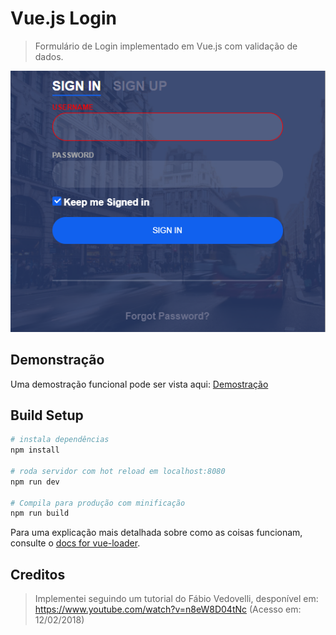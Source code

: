 # Vue.js Login

> Formulário de Login implementado em Vue.js com validação de dados.

![Formulário de Login](./screenshot.png)

## Demonstração
Uma demostração funcional pode ser vista aqui: [Demostração](https://lucianobragaweb.github.io/vue-login)

## Build Setup

``` bash
# instala dependências
npm install

# roda servidor com hot reload em localhost:8080
npm run dev

# Compila para produção com minificação
npm run build
```

Para uma explicação mais detalhada sobre como as coisas funcionam, consulte o [docs for vue-loader](http://vuejs.github.io/vue-loader).

## Creditos

> Implementei seguindo um tutorial do Fábio Vedovelli, desponível em: https://www.youtube.com/watch?v=n8eW8D04tNc (Acesso em: 12/02/2018)

